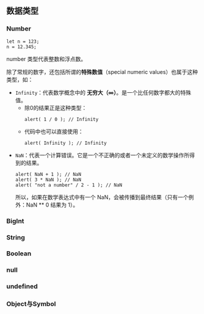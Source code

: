 ## 数据类型

### Number
```
let n = 123;
n = 12.345;
```

number 类型代表整数和浮点数。

除了常规的数字，还包括所谓的**特殊数值**（special numeric values）也属于这种类型，如：
- `Infinity`：代表数学概念中的 **无穷大（∞）**。是一个比任何数字都大的特殊值。
    - 除0的结果正是这种类型：
        ```
        alert( 1 / 0 ); // Infinity
        ```
    - 代码中也可以直接使用：
        ```
        alert( Infinity ); // Infinity
        ```
- `NaN`：代表一个计算错误。它是一个不正确的或者一个未定义的数学操作所得到的结果。
    ```
    alert( NaN + 1 ); // NaN
    alert( 3 * NaN ); // NaN
    alert( "not a number" / 2 - 1 ); // NaN
    ```
    所以，如果在数学表达式中有一个 NaN，会被传播到最终结果（只有一个例外：NaN ** 0 结果为 1）。


### BigInt

### String

### Boolean

### null

### undefined

### Object与Symbol

